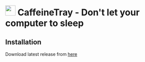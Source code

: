 <img src="Gallery/CaffeineApp.svg" width="32" height="32"> CaffeineTray - Don't let your computer to sleep
===========================================

Installation
------------

Download latest release from [here](https://github.com/VacuityBox/CaffeineTray/releases)<br />
